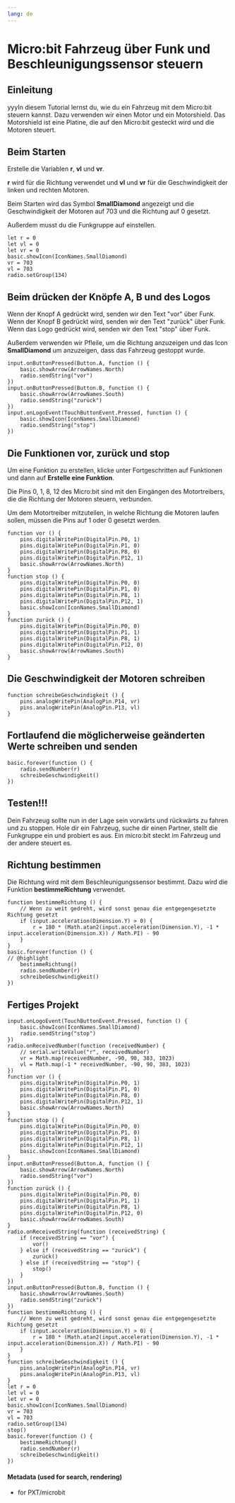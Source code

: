 ```yaml
---
lang: de
---
```

# Micro:bit Fahrzeug über Funk und Beschleunigungssensor steuern

## Einleitung

yyyIn diesem Tutorial lernst du, wie du ein Fahrzeug mit dem Micro:bit steuern kannst. Dazu verwenden wir einen Motor und ein Motorshield. Das Motorshield ist eine Platine, die auf den Micro:bit gesteckt wird und die Motoren steuert.

## Beim Starten

Erstelle die Variablen **r**, **vl** und **vr**. 

**r** wird für die Richtung verwendet und **vl** und **vr** für die Geschwindigkeit der linken und rechten Motoren.

Beim Starten wird das Symbol **SmallDiamond** angezeigt und die Geschwindigkeit der Motoren auf 703 und die Richtung auf 0 gesetzt.

Außerdem musst du die Funkgruppe auf einstellen.

```blocks
let r = 0
let vl = 0
let vr = 0
basic.showIcon(IconNames.SmallDiamond)
vr = 703
vl = 703
radio.setGroup(134)
```

## Beim drücken der Knöpfe A, B und des Logos

Wenn der Knopf A gedrückt wird, senden wir den Text "vor" über Funk. Wenn der Knopf B gedrückt wird, senden wir den Text "zurück" über Funk. Wenn das Logo gedrückt wird, senden wir den Text "stop" über Funk.

Außerdem verwenden wir Pfleile, um die Richtung anzuzeigen und das Icon **SmallDiamond** um anzuzeigen, dass das Fahrzeug gestoppt wurde.

```blocks
input.onButtonPressed(Button.A, function () {
    basic.showArrow(ArrowNames.North)
    radio.sendString("vor")
})
input.onButtonPressed(Button.B, function () {
    basic.showArrow(ArrowNames.South)
    radio.sendString("zurück")
})
input.onLogoEvent(TouchButtonEvent.Pressed, function () {
    basic.showIcon(IconNames.SmallDiamond)
    radio.sendString("stop")
})
```

## Die Funktionen vor, zurück und stop

Um eine Funktion zu erstellen, klicke unter Fortgeschritten auf Funktionen und dann auf **Erstelle eine Funktion**.



Die Pins 0, 1, 8, 12 des Micro:bit sind mit den Eingängen des Motortreibers, die die Richtung der Motoren steuern, verbunden.

Um dem Motortreiber mitzuteilen, in welche Richtung die Motoren laufen sollen, müssen die Pins auf 1 oder 0 gesetzt werden.

```blocks
function vor () {
    pins.digitalWritePin(DigitalPin.P0, 1)
    pins.digitalWritePin(DigitalPin.P1, 0)
    pins.digitalWritePin(DigitalPin.P8, 0)
    pins.digitalWritePin(DigitalPin.P12, 1)
    basic.showArrow(ArrowNames.North)
}
function stop () {
    pins.digitalWritePin(DigitalPin.P0, 0)
    pins.digitalWritePin(DigitalPin.P1, 0)
    pins.digitalWritePin(DigitalPin.P8, 1)
    pins.digitalWritePin(DigitalPin.P12, 1)
    basic.showIcon(IconNames.SmallDiamond)
}
function zurück () {
    pins.digitalWritePin(DigitalPin.P0, 0)
    pins.digitalWritePin(DigitalPin.P1, 1)
    pins.digitalWritePin(DigitalPin.P8, 1)
    pins.digitalWritePin(DigitalPin.P12, 0)
    basic.showArrow(ArrowNames.South)
}
```

## Die Geschwindigkeit der Motoren schreiben

```blocks
function schreibeGeschwindigkeit () {
    pins.analogWritePin(AnalogPin.P14, vr)
    pins.analogWritePin(AnalogPin.P13, vl)
}
```

## Fortlaufend die möglicherweise geänderten Werte schreiben und senden

```blocks
basic.forever(function () {
    radio.sendNumber(r)
    schreibeGeschwindigkeit()
})
```

## Testen!!!

Dein Fahrzeug sollte nun in der Lage sein vorwärts und rückwärts zu fahren und zu stoppen.
Hole dir ein Fahrzeug, suche dir einen Partner, stellt die Funkgruppe ein und probiert es aus.
Ein micro:bit steckt im Fahrzeug und der andere steuert es.

## Richtung bestimmen

Die Richtung wird mit dem Beschleunigungssensor bestimmt. Dazu wird die Funktion **bestimmeRichtung** verwendet.

```blocks
function bestimmeRichtung () {
    // Wenn zu weit gedreht, wird sonst genau die entgegengesetzte Richtung gesetzt
    if (input.acceleration(Dimension.Y) > 0) {
        r = 180 * (Math.atan2(input.acceleration(Dimension.Y), -1 * input.acceleration(Dimension.X)) / Math.PI) - 90
    }
}
basic.forever(function () {
// @highlight
    bestimmeRichtung()
    radio.sendNumber(r)
    schreibeGeschwindigkeit()
})
```

## Fertiges Projekt

```blocks
input.onLogoEvent(TouchButtonEvent.Pressed, function () {
    basic.showIcon(IconNames.SmallDiamond)
    radio.sendString("stop")
})
radio.onReceivedNumber(function (receivedNumber) {
    // serial.writeValue("r", receivedNumber)
    vr = Math.map(receivedNumber, -90, 90, 383, 1023)
    vl = Math.map(-1 * receivedNumber, -90, 90, 383, 1023)
})
function vor () {
    pins.digitalWritePin(DigitalPin.P0, 1)
    pins.digitalWritePin(DigitalPin.P1, 0)
    pins.digitalWritePin(DigitalPin.P8, 0)
    pins.digitalWritePin(DigitalPin.P12, 1)
    basic.showArrow(ArrowNames.North)
}
function stop () {
    pins.digitalWritePin(DigitalPin.P0, 0)
    pins.digitalWritePin(DigitalPin.P1, 0)
    pins.digitalWritePin(DigitalPin.P8, 1)
    pins.digitalWritePin(DigitalPin.P12, 1)
    basic.showIcon(IconNames.SmallDiamond)
}
input.onButtonPressed(Button.A, function () {
    basic.showArrow(ArrowNames.North)
    radio.sendString("vor")
})
function zurück () {
    pins.digitalWritePin(DigitalPin.P0, 0)
    pins.digitalWritePin(DigitalPin.P1, 1)
    pins.digitalWritePin(DigitalPin.P8, 1)
    pins.digitalWritePin(DigitalPin.P12, 0)
    basic.showArrow(ArrowNames.South)
}
radio.onReceivedString(function (receivedString) {
    if (receivedString == "vor") {
        vor()
    } else if (receivedString == "zurück") {
        zurück()
    } else if (receivedString == "stop") {
        stop()
    }
})
input.onButtonPressed(Button.B, function () {
    basic.showArrow(ArrowNames.South)
    radio.sendString("zurück")
})
function bestimmeRichtung () {
    // Wenn zu weit gedreht, wird sonst genau die entgegengesetzte Richtung gesetzt
    if (input.acceleration(Dimension.Y) > 0) {
        r = 180 * (Math.atan2(input.acceleration(Dimension.Y), -1 * input.acceleration(Dimension.X)) / Math.PI) - 90
    }
}
function schreibeGeschwindigkeit () {
    pins.analogWritePin(AnalogPin.P14, vr)
    pins.analogWritePin(AnalogPin.P13, vl)
}
let r = 0
let vl = 0
let vr = 0
basic.showIcon(IconNames.SmallDiamond)
vr = 703
vl = 703
radio.setGroup(134)
stop()
basic.forever(function () {
    bestimmeRichtung()
    radio.sendNumber(r)
    schreibeGeschwindigkeit()
})

```

#### Metadata (used for search, rendering)

* for PXT/microbit
<script src="https://makecode.com/gh-pages-embed.js"></script><script>makeCodeRender("{{ site.makecode.home_url }}", "{{ site.github.owner_name }}/{{ site.github.repository_name }}");</script>

